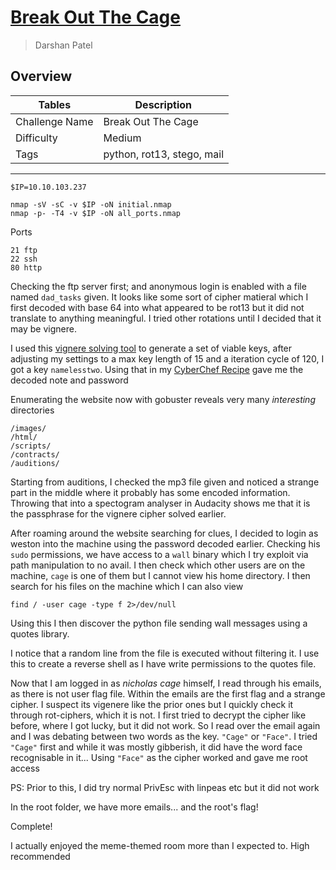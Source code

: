 # [Break Out The Cage](https://tryhackme.com/room/breakoutthecage1)

> Darshan Patel

## Overview

| Tables | Description |
| ------ | ----------- |
| Challenge Name | Break Out The Cage |
| Difficulty | Medium |
| Tags | python, rot13, stego, mail|

---
```
$IP=10.10.103.237
```

```
nmap -sV -sC -v $IP -oN initial.nmap
nmap -p- -T4 -v $IP -oN all_ports.nmap
```
Ports
```
21 ftp
22 ssh
80 http
```
Checking the ftp server first; and anonymous login is enabled with a file named `dad_tasks` given. It looks like some sort of cipher matieral which I first decoded with base 64 into what appeared to be rot13 but it did not translate to anything meaningful. I tried other rotations until I decided that it may be vignere.

I used this [vignere solving tool](https://www.boxentriq.com/code-breaking/vigenere-cipher) to generate a set of viable keys, after adjusting my settings to a max key length of 15 and a iteration cycle of 120, I got a key `namelesstwo`. Using that in my [CyberChef Recipe](https://gchq.github.io/CyberChef) gave me the decoded note and password

Enumerating the website now with gobuster reveals very many _interesting_ directories
```
/images/
/html/
/scripts/
/contracts/
/auditions/
```
Starting from auditions, I checked the mp3 file given and noticed a strange part in the middle where it probably has some encoded information. Throwing that into a spectogram analyser in Audacity shows me that it is the passphrase for the vignere cipher solved earlier.

After roaming around the website searching for clues, I decided to login as weston into the machine using the password decoded earlier.
Checking his `sudo` permissions, we have access to a `wall` binary which I try exploit via path manipulation to no avail.
I then check which other users are on the machine, `cage` is one of them but I cannot view his home directory.
I then search for his files on the machine which I can also view
```
find / -user cage -type f 2>/dev/null
```

Using this I then discover the python file sending wall messages using a quotes library.

I notice that a random line from the file is executed without filtering it. I use this to create a reverse shell as I have write permissions to the quotes file.

Now that I am logged in as _nicholas cage_ himself, I read through his emails, as there is not user flag file.
Within the emails are the first flag and a strange cipher. I suspect its vigenere like the prior ones but I quickly check it through rot-ciphers, which it is not.
I first tried to decrypt the cipher like before, where I got lucky, but it did not work. So I read over the email again and I was debating between two words as the key. `"Cage"` or `"Face"`. I tried `"Cage"` first and while it was mostly gibberish, it did have the word face recognisable in it...
Using `"Face"` as the cipher worked and gave me root access

PS: Prior to this, I did try normal PrivEsc with linpeas etc but it did not work

In the root folder, we have more emails... and the root's flag!

Complete!

I actually enjoyed the meme-themed room more than I expected to. High recommended
